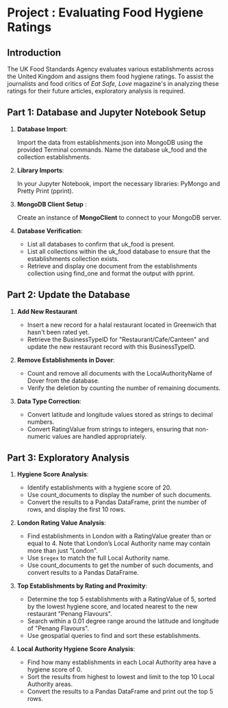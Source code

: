# Project : Evaluating Food Hygiene Ratings
## Introduction
The UK Food Standards Agency evaluates various establishments across the United Kingdom and assigns them food hygiene ratings. To assist the journalists and food critics of *Eat Safe, Love*  magazine's in analyzing these ratings for their future articles, exploratory analysis is required.
## Part 1: Database and Jupyter Notebook Setup
1. **Database Import**:
    
    Import the data from establishments.json into MongoDB using the provided Terminal commands. Name the database uk_food and the collection establishments.

2. **Library Imports**:

    In your Jupyter Notebook, import the necessary libraries: PyMongo and Pretty Print (pprint).

3. **MongoDB Client Setup** : 

    Create an instance of **MongoClient** to connect to your MongoDB server.

4. **Database Verification**:

    - List all databases to confirm that uk_food is present.
    - List all collections within the uk_food database to ensure that the establishments collection exists.
    - Retrieve and display one document from the establishments collection using find_one and format the output with pprint.

## Part 2: Update the Database
1. **Add New Restaurant**
    - Insert a new record for a halal restaurant located in Greenwich that hasn't been rated yet.
    - Retrieve the BusinessTypeID for "Restaurant/Cafe/Canteen" and update the new restaurant record with this BusinessTypeID.
    
2. **Remove Establishments in Dover**:
    - Count and remove all documents with the LocalAuthorityName of Dover from the database.
    - Verify the deletion by counting the number of remaining documents.
    
3. **Data Type Correction**:
    - Convert latitude and longitude values stored as strings to decimal numbers.
    - Convert RatingValue from strings to integers, ensuring that non-numeric values are handled appropriately.
    
## Part 3: Exploratory Analysis
1. **Hygiene Score Analysis**:

    - Identify establishments with a hygiene score of 20.
    - Use count_documents to display the number of such documents.
    - Convert the results to a Pandas DataFrame, print the number of rows, and display the first 10 rows.
    
2. **London Rating Value Analysis**:

    - Find establishments in London with a RatingValue greater than or equal to 4. Note that London’s Local Authority name may contain more than just "London".
    - Use `$regex` to match the full Local Authority name.
    - Use count_documents to get the number of such documents, and convert results to a Pandas DataFrame.

3. **Top Establishments by Rating and Proximity**:

    - Determine the top 5 establishments with a RatingValue of 5, sorted by the lowest hygiene score, and located nearest to the new restaurant "Penang Flavours".
    - Search within a 0.01 degree range around the latitude and longitude of "Penang Flavours".
    - Use geospatial queries to find and sort these establishments.

4. **Local Authority Hygiene Score Analysis**:

    - Find how many establishments in each Local Authority area have a hygiene score of 0.
    - Sort the results from highest to lowest and limit to the top 10 Local Authority areas.
    - Convert the results to a Pandas DataFrame and print out the top 5 rows.


